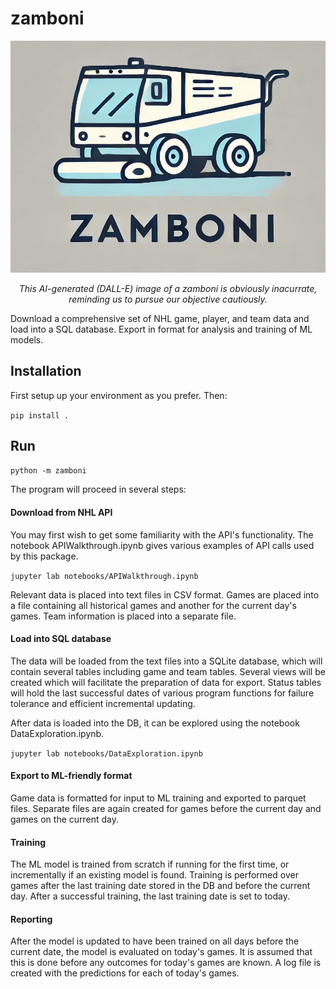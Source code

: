 # zamboni

![Logo](zamboni_logo.png)
*<p style="text-align: center;">This AI-generated (DALL-E) image of a zamboni is obviously inacurrate, reminding us to pursue our objective cautiously.</p>*

Download a comprehensive set of NHL game, player, and team data and load into a SQL database. Export in format for analysis and training of ML models.

## Installation

First setup up your environment as you prefer. Then:

` pip install . `

## Run

` python -m zamboni `

The program will proceed in several steps:

#### Download from NHL API

You may first wish to get some familiarity with the API's functionality. The notebook APIWalkthrough.ipynb gives various examples of API calls used by this package.

` jupyter lab notebooks/APIWalkthrough.ipynb `

Relevant data is placed into text files in CSV format. Games are placed into a file containing all historical games and another for the current day's games. Team information is placed into a separate file.

#### Load into SQL database

The data will be loaded from the text files into a SQLite database, which will contain several tables including game and team tables. Several views will be created which will facilitate the preparation of data for export. Status tables will hold the last successful dates of various program functions for failure tolerance and efficient incremental updating.

After data is loaded into the DB, it can be explored using the notebook DataExploration.ipynb.

` jupyter lab notebooks/DataExploration.ipynb `

#### Export to ML-friendly format

Game data is formatted for input to ML training and exported to parquet files. Separate files are again created for games before the current day and games on the current day.

#### Training

The ML model is trained from scratch if running for the first time, or incrementally if an existing model is found. Training is performed over games after the last training date stored in the DB and before the current day. After a successful training, the last training date is set to today.

#### Reporting

After the model is updated to have been trained on all days before the current date, the model is evaluated on today's games. It is assumed that this is done before any outcomes for today's games are known. A log file is created with the predictions for each of today's games.
